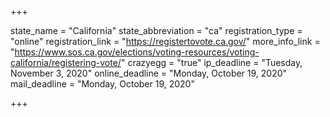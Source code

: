 +++

state_name = "California"
state_abbreviation = "ca"
registration_type = "online"
registration_link = "https://registertovote.ca.gov/"
more_info_link = "https://www.sos.ca.gov/elections/voting-resources/voting-california/registering-vote/"
crazyegg = "true"
ip_deadline = "Tuesday, November 3, 2020"
online_deadline = "Monday, October 19, 2020"
mail_deadline = "Monday, October 19, 2020"

+++